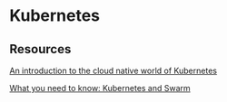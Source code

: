 # Kubernetes

## Resources

[An introduction to the cloud native world of Kubernetes](https://www.youtube.com/watch?v=9Oc69MpmCoU)

[What you need to know: Kubernetes and Swarm](https://blog.alexellis.io/you-need-to-know-kubernetes-and-swarm/)
